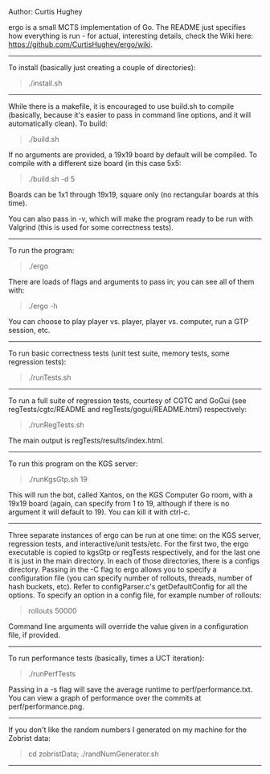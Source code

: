 Author: Curtis Hughey

ergo is a small MCTS implementation of Go.  The README just specifies how everything is run - for actual, interesting details, check the Wiki here: https://github.com/CurtisHughey/ergo/wiki.

---

To install (basically just creating a couple of directories):
  > ./install.sh

---
  
While there is a makefile, it is encouraged to use build.sh to compile (basically, because it's easier to pass in command line options, and it will automatically clean).  To build:
  > ./build.sh
  
If no arguments are provided, a 19x19 board by default will be compiled.  To compile with a different size board (in this case 5x5:
  > ./build.sh -d 5
  
Boards can be 1x1 through 19x19, square only (no rectangular boards at this time).

You can also pass in -v, which will make the program ready to be run with Valgrind (this is used for some correctness tests).

---

To run the program:
  > ./ergo
  
There are loads of flags and arguments to pass in; you can see all of them with:
  > ./ergo -h
  
You can choose to play player vs. player, player vs. computer, run a GTP session, etc.  

---

To run basic correctness tests (unit test suite, memory tests, some regression tests):
  > ./runTests.sh
  
---

To run a full suite of regression tests, courtesy of CGTC and GoGui (see regTests/cgtc/README and regTests/gogui/README.html) respectively:
  > ./runRegTests.sh
  
The main output is regTests/results/index.html.

---

To run this program on the KGS server:
  > ./runKgsGtp.sh 19
  
This will run the bot, called Xantos, on the KGS Computer Go room, with a 19x19 board (again, can specify from 1 to 19, although if there is no argument it will default to 19).  You can kill it with ctrl-c.

---

Three separate instances of ergo can be run at one time: on the KGS server, regression tests, and interactive/unit tests/etc.  For the first two, the ergo executable is copied to kgsGtp or regTests respectively, and for the last one it is just in the main directory.  In each of those directories, there is a configs directory.  Passing in the -C flag to ergo allows you to specify a configuration file (you can specify number of rollouts, threads, number of hash buckets, etc).  Refer to configParser.c's getDefaultConfig for all the options.  To specify an option in a config file, for example number of rollouts:
  > rollouts 50000

Command line arguments will override the value given in a configuration file, if provided.

---

To run performance tests (basically, times a UCT iteration):
  > ./runPerfTests
  
Passing in a -s flag will save the average runtime to perf/performance.txt.  You can view a graph of performance over the commits at perf/performance.png.

---

If you don't like the random numbers I generated on my machine for the Zobrist data:
  > cd zobristData; ./randNumGenerator.sh
  
---
  
